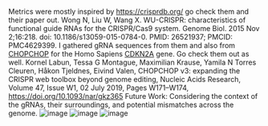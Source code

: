Metrics were mostly inspired by https://crisprdb.org/ go check them and their paper out.
Wong N, Liu W, Wang X. WU-CRISPR: characteristics of functional guide RNAs for the CRISPR/Cas9 system. 
Genome Biol. 2015 Nov 2;16:218. doi: 10.1186/s13059-015-0784-0. PMID: 26521937; PMCID: PMC4629399.
I gathered gRNA sequences from them and also from [CHOPCHOP](https://chopchop.cbu.uib.no/) for the Homo Sapiens [CDKN2A](https://www.ncbi.nlm.nih.gov/gene/1029) gene. Go check them out as well.
Kornel Labun, Tessa G Montague, Maximilian Krause, Yamila N Torres Cleuren, Håkon Tjeldnes, Eivind Valen, 
CHOPCHOP v3: expanding the CRISPR web toolbox beyond genome editing, Nucleic Acids Research, Volume 47, 
Issue W1, 02 July 2019, Pages W171–W174, https://doi.org/10.1093/nar/gkz365
Future Work:
Considering the context of the gRNAs, their surroundings, and potential mismatches across the genome.
![image](https://github.com/user-attachments/assets/fc624ad7-aae5-4fed-8d0c-bd2ed2228278)
![image](https://github.com/user-attachments/assets/9d50a252-c185-460d-9d07-064e52ee1d76)
![image](https://github.com/user-attachments/assets/0e12ee80-4b99-493f-8ab5-6794d4bb01b4) 
